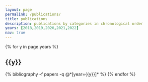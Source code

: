 ```yaml
---
layout: page
permalink: /publications/
title: publications
description: publications by categories in chronological order
years: [2018,2019,2020,2021,2022]
nav: true
---
```

<!-- _pages/publications.md -->
<div class="publications">

{% for y in page.years %}
  <h2 class="year">{{y}}</h2>
  {% bibliography -f papers -q @*[year={{y}}]* %}
{% endfor %}

</div>
